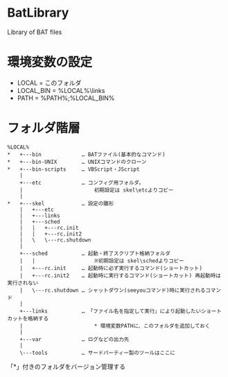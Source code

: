 BatLibrary
==========

Library of BAT files


# 環境変数の設定
- LOCAL = このフォルダ
- LOCAL_BIN = %LOCAL%\links
- PATH = %PATH%;%LOCAL_BIN%


# フォルダ階層
	%LOCAL%
	*	+---bin 			… BATファイル(基本的なコマンド)
	*	+---bin-UNIX		… UNIXコマンドのクローン
	*	+---bin-scripts		… VBScript・JScript
		|
		+---etc				… コンフィグ用フォルダ。
		|						初期設定は skel\etcよりコピー
		|
	*	+---skel			… 設定の雛形
		|   +---etc
		|   +---links
		|   +---sched
		|   |   +---rc.init
		|   |   +---rc.init2
		|   \   \---rc.shutdown
		|
		+---sched			… 起動・終了スクリプト格納フォルダ
		|   |					※初期設定は skel\schedよりコピー
		|   +---rc.init		… 起動時に必ず実行するコマンド(ショートカット)
		|   +---rc.init2	… 起動時に実行するコマンド(ショートカット) 再起動時は実行されない
		|   \---rc.shutdown	… シャットダウン(seeyouコマンド)時に実行されるコマンド
		|
		+---links			… 「ファイル名を指定して実行」により起動したいショートカットを格納する
		|						* 環境変数PATHに、このフォルダを追加しておく
		|
		+---var				… ログなどの出力先
		|
		\---tools           … サードパーティー製のツールはここに

  「*」付きのフォルダをバージョン管理する